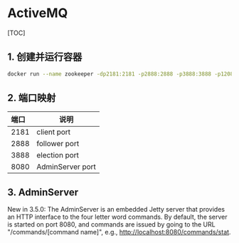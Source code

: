 # ActiveMQ

[TOC]

## 1. 创建并运行容器

```sh
docker run --name zookeeper -dp2181:2181 -p2888:2888 -p3888:3888 -p12080:8080 --restart always zookeeper
```

## 2. 端口映射

| 端口 | 说明             |
| :--- | ---------------- |
| 2181 | client port      |
| 2888 | follower port    |
| 3888 | election port    |
| 8080 | AdminServer port |

## 3. AdminServer

New in 3.5.0: The AdminServer is an embedded Jetty server that provides an HTTP interface to the four letter word commands. By default, the server is started on port 8080, and commands are issued by going to the URL "/commands/[command name]", e.g., <http://localhost:8080/commands/stat>.